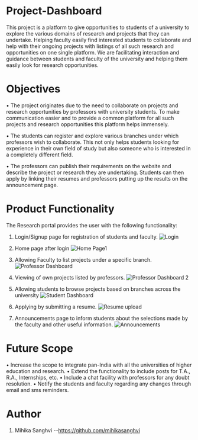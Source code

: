 # Project-Dashboard
This project is a platform to give opportunities to students of a university to explore the various domains of research and projects that they can undertake. Helping faculty easily find
interested students to collaborate and help with their ongoing projects with listings of all such research and opportunities on one single platform. We are facilitating interaction and guidance between students and faculty of the university and helping them easily look for research opportunities.

# Objectives
• The project originates due to the need to collaborate on projects and research opportunities by professors with university students. To make communication easier and to provide a common platform for all such projects and research opportunities this platform helps immensely.

• The students can register and explore various branches under which professors wish to collaborate. This not only helps students looking for experience in their own field of study but also someone who is interested in a completely different field.

• The professors can publish their requirements on the website and describe the project or research they are undertaking. Students can then apply by linking their resumes and professors putting up the results on the announcement page.

# Product Functionality
The Research portal provides the user with the following functionality:
1. Login/Signup page for registration of students and faculty.
   ![Login](https://github.com/user-attachments/assets/b9f25480-e36d-4a72-ad21-38de3758265b)
   
2. Home page after login
   ![Home Page1](https://github.com/user-attachments/assets/c7cf740a-be45-4891-b0b0-61595f1a47ca)
   
3. Allowing Faculty to list projects under a specific branch.
    ![Professor Dashboard](https://github.com/user-attachments/assets/3e3bf6cd-2734-48d4-8b1f-7e40214a030f)
   
4. Viewing of own projects listed by professors.
 ![Professor Dashboard 2](https://github.com/user-attachments/assets/6ade3aea-7be3-4bf7-a096-3a191b9de8f1)

5. Allowing students to browse projects based on branches across the university
  ![Student Dashboard](https://github.com/user-attachments/assets/5b140759-bb4a-46c7-9ead-328c55561eef)

6. Applying by submitting a resume.
  ![Resume upload](https://github.com/user-attachments/assets/248d338b-ad19-4ba6-8b36-a1129e9995b6)

7. Announcements page to inform students about the selections made by the faculty and other useful information.
   ![Announcements](https://github.com/user-attachments/assets/393232a2-0cb9-40d2-bffe-a528ca82aab2)
# Future Scope
• Increase the scope to integrate pan-India with all the universities of higher education and research.
• Extend the functionality to include posts for T.A., R.A., Internships, etc.
• Include a chat facility with professors for any doubt resolution.
• Notify the students and faculty regarding any changes through email and sms reminders.

# Author
1) Mihika Sanghvi --https://github.com/mihikasanghvi
